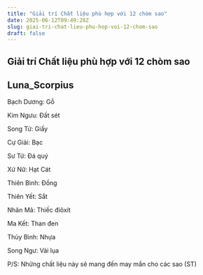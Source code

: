 ```yaml
---
title: "Giải trí Chất liệu phù hợp với 12 chòm sao"
date: 2025-06-12T09:49:28Z
slug: giai-tri-chat-lieu-phu-hop-voi-12-chom-sao
draft: false
---
```


## Giải trí Chất liệu phù hợp với 12 chòm sao

## Luna_Scorpius

Bạch Dương: Gỗ

Kim Ngưu: Đất sét

Song Tử: Giấy

Cự Giải: Bạc

Sư Tử: Đá quý

Xử Nữ: Hạt Cát

Thiên Bình: Đồng

Thiên Yết: Sắt

Nhân Mã: Thiếc điôxít

Ma Kết: Than đen

Thủy Bình: Nhựa

Song Ngư: Vải lụa

P/S: Những chất liệu này sẽ mang đến may mắn cho các sao 
(ST)